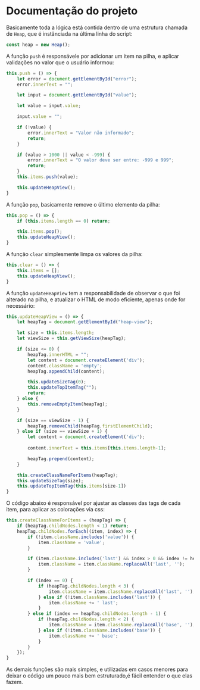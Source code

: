 # Documentação do projeto

Basicamente toda a lógica está contida dentro de uma estrutura chamada de `Heap`, que é instânciada na última linha do script:
```js
const heap = new Heap();
```

A função `push` é responsávele por adicionar um item na pilha, e aplicar validações no valor que o usuário informou:
```js
this.push = () => {
    let error = document.getElementById("error");
    error.innerText = "";

    let input = document.getElementById("value");

    let value = input.value;

    input.value = "";

    if (!value) {
        error.innerText = "Valor não informado";
        return;
    }

    if (value > 1000 || value < -999) {
        error.innerText = "O valor deve ser entre: -999 e 999";
        return;
    }
    this.items.push(value);

    this.updateHeapView();
}
```

A função `pop`, basicamente remove o último elemento da pilha:
```js
this.pop = () => {
    if (this.items.length == 0) return;

    this.items.pop();
    this.updateHeapView();
}
```

A função `clear` simplesmente limpa os valores da pilha:
```js
this.clear = () => {
    this.items = [];
    this.updateHeapView();
}
```

A função `updateHeapView` tem a responsabilidade de observar o que foi alterado na pilha, e atualizar o HTML de modo eficiente, apenas onde for necessário:
```js
this.updateHeapView = () => {
    let heapTag = document.getElementById("heap-view");

    let size = this.items.length;
    let viewSize = this.getViewSize(heapTag);

    if (size <= 0) {
        heapTag.innerHTML = "";
        let content = document.createElement('div');
        content.className = 'empty';
        heapTag.appendChild(content);

        this.updateSizeTag(0);
        this.updateTopItemTag("");
        return;
    } else {
        this.removeEmptyItem(heapTag);
    }

    if (size == viewSize - 1) {
        heapTag.removeChild(heapTag.firstElementChild);
    } else if (size == viewSize + 1) {
        let content = document.createElement('div');
        
        content.innerText = this.items[this.items.length-1];

        heapTag.prepend(content);
    }

    this.createClassNameForItems(heapTag);
    this.updateSizeTag(size);
    this.updateTopItemTag(this.items[size-1])
}
```

O código abaixo é responsável por ajustar as classes das tags de cada item, para aplicar as colorações via css:
```js
this.createClassNameForItems = (heapTag) => {
    if (heapTag.childNodes.length < 1) return;
    heapTag.childNodes.forEach((item, index) => {     
        if (!item.className.includes('value')) {
            item.className = 'value';
        }

        if (item.className.includes('last') && index > 0 && index != heapTag.childNodes.length - 1) {
            item.className = item.className.replaceAll('last', '');
        }

        if (index == 0) {                 
            if (heapTag.childNodes.length < 3) {
                item.className = item.className.replaceAll('last', '');
            } else if (!item.className.includes('last')) {
                item.className += ' last';
            }
        } else if (index == heapTag.childNodes.length - 1) {
            if (heapTag.childNodes.length < 2) {
                item.className = item.className.replaceAll('base', '');
            } else if (!item.className.includes('base')) {
                item.className += ' base';
            }
        }
    });
}
```

As demais funções são mais simples, e utilizadas em casos menores para deixar o código um pouco mais bem estruturado,é fácil entender o que elas fazem.